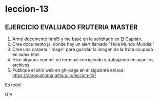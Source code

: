 # leccion-13
EJERCICIO EVALUADO FRUTERIA MASTER
--------------------------------------
1. Armé documento html5 y me basé en lo solicitado en El Capitán.
2. Cree documento js, donde hay un alert llamado "Hola Mundo Mundial"
3. Cree una carpeta "image" para guardar la imagen de la fruta ocupada en index.html
4. Hice algunos commit en terminal corrigiendo y trabajando en aquellos archivos.
5. Publiqué el sitio web en gh-page en el siguiente enlace: 
https://caroquintana.github.io/leccion-13/


Es todo!

G>I
